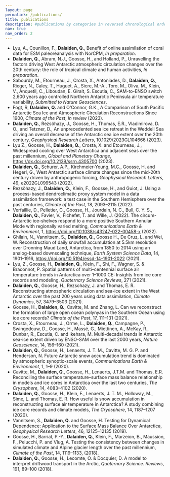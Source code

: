 ```yaml
---
layout: page
permalink: /publications/
title: publications
description: #publications by categories in reversed chronological order. generated by jekyll-scholar...
nav: true
nav_order: 2
---
```


- Lyu, A., Counillon, F., **Dalaiden, Q.**,  Benefit of online assimilation of coral data for ESM paleoreanalysis with NorCPM, *In preparation*.
- **Dalaiden, Q.**, Abram, N.J., Goosse, H., and Holland, P., Unravelling the factors driving West Antarctic atmospheric circulation changes over the 20th century: the role of tropical climate and human activities, *In preparation*.
- Sabourdy, M., Etourneau, J., Crosta, X., Antoniades, D., **Dalaiden, Q.**,  Rieger, N., Caley, T., Huguet, A., Sicre, M.-A., Toro, M., Oliva, M., Klein, V., Anquetil, C., Liboudan, E. Giralt, S. Escutia, C., SAM-to-ENSO switch 2,600 years ago controlled Northern Antarctic Peninsula air temperature variability, *Submitted to Nature Geosciences*.
- Fogt, R, **Dalaiden, Q.** and O'Connor, G.K., A Comparison of South Pacific Antarctic Sea Ice and Atmospheric Circulation Reconstructions Since 1900, *Climate of the Past*, *In review* (2023).
- **Dalaiden, Q.**, Rezsöhazy, J., Goosse, H., Thomas, E.R., Vladimirova, D. O., and Tetzner, D., An unprecedented sea ice retreat in the Weddell Sea driving an overall decrease of the Antarctic sea ice extent over the 20th century, *Geophysical Research Letters*, 10.1029/2023GL104666 (2023).
- Lyu Z., Goosse, H., **Dalaiden, Q.**, Crosta, X. and Etourneau, J., Widespread cooling over West Antarctica and adjacent seas over the past millennium, *Global and Planetary Change*, https://dx.doi.org/10.2139/ssrn.4305700 (2023).
- **Dalaiden, Q.**, Schurer, A.P., Kirchmeier-Young, M.C., Goosse, H. and Hegerl, G., West Antarctic surface climate changes since the mid-20th century driven by anthropogenic forcing, *Geophysical Research Letters*, 49, e2022GL099543 (2022).
- Rezsöhazy, J., **Dalaiden, Q.**, Klein, F., Goosse, H., and Guiot, J. Using a process-based dendroclimatic proxy system model in a data assimilation framework: a test case in the Southern Hemisphere over the past centuries, *Climate of the Past*, 18, 2093–2115 (2022).
- Verfaillie, D., Pelletier, C., Goosse, H., Jourdain, N. C., Bull, C. Y. S., **Dalaiden, Q.**, Favier, V., Fichefet, T. and Wille, J. (2022). The circum-Antarctic ice-shelves respond to a more positive Southern Annular Mode with regionally varied melting, *Communications Earth & Environment*, 1, https://doi.org/10.1038/s43247-022-00458-x (2022).
- Ghilain, N., Vannitsem, S., **Dalaiden, Q.**, Goosse H., De Cruz, L.  and Wei, W. Reconstruction of daily snowfall accumulation at 5.5km resolution over Dronning Maud Land, Antarctica, from 1850 to 2014 using an analog-based downscaling technique, *Earth System Science Data*, 14, 1901–1916, https://doi.org/10.5194/essd-14-1901-2022 (2021).
- Lyu, Z., Goosse, H., **Dalaiden, Q.**, Klein, F., Shi, F., Wagner, S. & Braconnot, P. Spatial patterns of multi–centennial surface air temperature trends in Antarctica over 1–1000 CE: Insights from ice core records and modeling, *Quaternary Science Reviews*, 271 (2021).
- **Dalaiden, Q.**, Goosse, H., Rezsohazy, J. and Thomas, E. R. Reconstructing atmospheric circulation and sea-ice extent in the West Antarctic over the past 200 years using data assimilation, *Climate Dynamics*, 57, 3479–3503 (2021).
- Goosse, H., **Dalaiden, Q.**, Cavitte, M. and Zhang, L. Can we reconstruct the formation of large open ocean polynyas in the Southern Ocean using ice core records? *Climate of the Past*, 17, 111–131 (2021).
- Crosta, X., Etourneau, J., Orme, L., **Dalaiden, Q.**, Campagne, P., Swingedouw, D., Goosse, H., Massé, G., Miettinen, A., McKay, R., Dunbar, R., Escutia, C. and Ikehara, M. Multi-decadal trends in Antarctic sea-ice extent driven by ENSO-SAM over the last 2000 years, *Nature Geoscience*, 14, 156–160 (2021).
- **Dalaiden, Q.**, Goosse, H., Lenaerts, J. T. M., Cavitte, M. G. P. and Henderson, N. Future Antarctic snow accumulation trend is dominated by atmospheric synoptic-scale events, *Communications Earth & Environment*, 1, 1–9 (2020).
- Cavitte, M., **Dalaiden, Q.**, Goosse, H., Lenaerts, J.T.M. and Thomas, E.R. Reconciling the surface temperature–surface mass balance relationship in models and ice cores in Antarctica over the last two centuries, *The Crysophere*, 14, 4083–4102 (2020).
- **Dalaiden, Q.**, Goosse, H., Klein, F., Lenaerts, J. T. M., Holloway, M., Sime, L. and Thomas, E. R. How useful is snow accumulation in reconstructing surface air temperature in Antarctica? A study combining ice core records and climate models, *The Cryosphere*, 14, 1187–1207 (2020).
- Vannitsem, S., **Dalaiden, Q.** and Goosse, H. Testing for Dynamical Dependence: Application to the Surface Mass Balance Over Antarctica, *Geophysical Research Letters*, 46, 12125–12135 (2019).
- Goosse, H., Barriat, P.-Y., **Dalaiden, Q.**, Klein, F., Marzeion, B., Maussion, F., Pelucchi, P. and Vlug, A. Testing the consistency between changes in simulated climate and Alpine glacier length over the past millennium, *Climate of the Past*, 14, 1119–1133, (2018).
- **Dalaiden, Q.**, Goosse, H., Lecomte, O. & Docquier, D. A model to interpret driftwood transport in the Arctic, *Quaternary Science. Reviews*, 191, 89–100 (2018).

